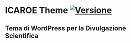 # ICAROE Theme [![Versione](https://img.shields.io/github/manifest-json/v/Pseudomonas94/pseudomonas94.github.io)](https://github.com/Pseudomonas94/pseudomonas94.github.io/releases/)

## Tema di WordPress per la Divulgazione Scientifica 

